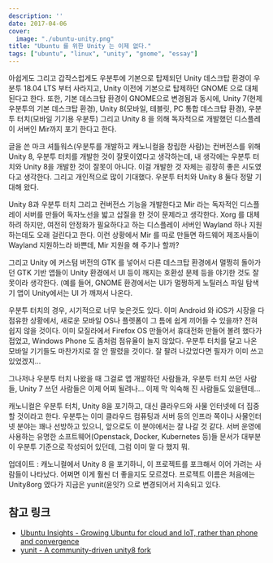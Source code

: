 ```yaml
---
description: ''
date: 2017-04-06
cover:
  image: "./ubuntu-unity.png"
title: "Ubuntu 를 위한 Unity 는 이제 없다."
tags: ["ubuntu", "linux", "unity", "gnome", "essay"]
---
```


아쉽게도 그리고 갑작스럽게도 우분투에 기본으로 탑제되던 Unity 데스크탑 환경이 우분투 18.04 LTS 부터 사라지고,
Unity 이전에 기본으로 탑제하던 GNOME 으로 대체된다고 한다.
또한, 기본 데스크탑 환경이 GNOME으로 변경됨과 동시에, Unity 7(현제 우분투의 기본 데스크탑 환경), Unity 8(모바일, 테블릿, PC 통합 데스크탑 환경), 우분투 터치(모바일 기기용 우분투) 그리고 Unity 8 을 의해 독자적으로 개발했던 디스플레이 서버인 Mir까지 포기 한다고 한다.

글을 쓴 마크 셔틀워스(우분투를 개발하고 캐노니컬을 창립한 사람)는 컨버전스를 위해 Unity 8, 우분투 터치를 개발한 것이 잘못이였다고 생각하는데,
내 생각에는 우분투 터치와 Unity 8을 개발한 것이 잘못이 아니다. 이걸 개발한 것 자체는 굉장히 좋은 시도였다고 생각한다.
그리고 개인적으로 많이 기대했다. 우분투 터치와 Unity 8 둘다 정말 기대해 왔다.

Unity 8과 우분투 터치 그리고 컨버전스 기능을 개발한다고 Mir 라는 독자적인 디스플레이 서버를 만들어 독자노선을 밟고 삽질을 한 것이 문제라고 생각한다.
Xorg 를 대체하려 하지만, 여전히 안정화가 필요하다고 하는 디스플레이 서버인 Wayland 하나 지원하는데도 오래 걸린다고 한다.
이런 상황에서 Mir 를 따로 만들면 하드웨어 제조사들이 Wayland 지원하느라 바쁜데, Mir 지원을 해 주기나 할까?

그리고 Unity 에 커스텀 버전의 GTK 를 넣어서 다른 데스크탑 환경에서 멀쩡히 돌아가던 GTK 기반 앱들이
Unity 환경에서 UI 등이 깨지는 호환성 문제 등을 야기한 것도 잘못이라 생각한다.
(예를 들어, GNOME 환경에서는 UI가 멀쩡하게 노틸러스 파일 탐색기 앱이 Unity에서는 UI 가 깨져서 나온다.

우분투 터치의 경우, 시기적으로 너무 늦은것도 있다. 이미 Android 와 iOS가 시장을 다 점유한 상황에서, 새로운 모바일 OS나 플렛폼이 그 틈에 쉽게 끼어들 수 있을까?
전혀 쉽지 않을 것이다. 이미 모질라에서 Firefox OS 만들어서 휴대전화 만들어 볼려 했다가 접었고, Windows Phone 도 좀처럼 점유율이 늘지 않았다.
우분투 터치를 달고 나온 모바일 기기들도 마찬가지로 잘 안 팔렸을 것이다. 잘 팔려 나갔었다면 필자가 이미 쓰고 있었겠지...

그나저나 우분투 터치 나왔을 때 그걸로 앱 개발하던 사람들과, 우분투 터치 쓰던 사람들, Unity 7 쓰던 사람들은 이제 어찌 될려나... 이제 막 익숙해 진 사람들도 있을텐데...

캐노니컬은 우분투 터치, Unity 8을 포기하고, 대신 클라우드와 사물 인터넷에 더 집중할 것이라고 한다.
우분투는 이미 클라우드 컴퓨팅과 서버 등의 인프라 쪽이나 사물인터넷 분야는 꽤나 선방하고 있으니, 앞으로도 이 분야에서는 잘 나갈 것 같다.
서버 운영에 사용하는 유명한 소프트웨어(Openstack, Docker, Kubernetes 등)들 문서가 대부분이 우분투 기준으로 작성되어 있던데, 그럼 이미 말 다 했지 뭐.

업데이트 : 캐노니컬에서 Unity 8 을 포기하니, 이 프로젝트를 포크해서 이어 가려는 사람들이 나타났다. 어쩌면 이게 훨씬 더 좋을지도 모르겠다. 프로젝트 이름은 처음에는 Unity8org 였다가 지금은 yunit(윤잇?) 으로 변경되어서 지속되고 있다.

## 참고 링크

- [Ubuntu Insights - Growing Ubuntu for cloud and IoT, rather than phone and convergence](https://insights.ubuntu.com/2017/04/05/growing-ubuntu-for-cloud-and-iot-rather-than-phone-and-convergence/)
- [yunit - A community-driven unity8 fork](https://yunit.io/)
